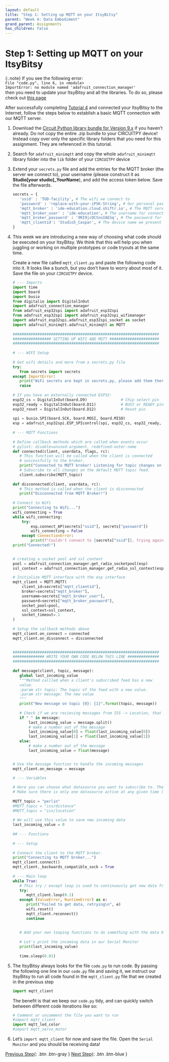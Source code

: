 ```yaml
---
layout: default
title: "Step 1: Setting up MQTT on your ItsyBitsy"
parent: "Week 4: Data Embodiment"
grand_parent: Assignments
has_children: false
---
```


# Step 1: Setting up MQTT on your ItsyBitsy

{:.note}
   If you see the following error:    
   `File "code.py", line 6, in <module>`  
   `ImportError: no module named 'adafruit_connection_manager'`  
    then you need to update your ItsyBitsy and all the libraries. To do so, please check out [this page](https://id-studiolab.github.io/Connected-Interaction-Kit/support/) 

After successfully completing [Tutorial 4](https://id-studiolab.github.io/Connected-Interaction-Kit/tutorials/03-connect-to-the-internet/) and connected your ItsyBitsy to the Internet, follow the steps below to establish a basic MQTT connection with our MQTT server.

1. Download the [Circuit Python library bundle for Version 9.x](https://circuitpython.org/libraries) if you haven’t already. Do not copy the entire .zip bundle to your CIRCUITPY device! Instead copy over only the specific library folders that you need for this assignment. They are referenced in this tutorial. 
2. Search for `adafruit_minimqtt` and copy the whole `adafruit_minimqtt` library folder into the `lib` folder of your `CIRCUITPY` device
3. Extend your `secrets.py` file and add the entries for the MQTT broker (the server we connect to), your username (please construct it as **Studio[your studio]_YourName**), and add the access token below. Save the file afterwards.
   ```python
   secrets = {
      'ssid' : 'TUD-facility', # The wifi we connect to 
      'password' : 'replace-with-your-iPSK-String', # Our personal password to connect to Wifi
      'mqtt_broker' : 'ide-education.cloud.shiftr.io', # The MQTT server we connect to
      'mqtt_broker_user' : 'ide-education', # The username for connecting to the server
      'mqtt_broker_password' : '9RI9jcOCtnoIAESq', # The password for connecting to the server
      'mqtt_clientid': 'Studio5_Caspar', # The device name we present to the server when connecting
   }
   ```
4. This week we are introducing a new way of choosing what code should be executed on your ItsyBitsy. We think that this will help you when juggling or working on multiple prototypes or code tryouts at the same time.

   Create a new file called `mqtt_client.py` and paste the following code into it. It looks like a bunch, but you don’t have to worry about most of it. Save the file on your `CIRCUITPY` device.

   ```python
   # --- Imports
   import time
   import board
   import busio
   from digitalio import DigitalInOut
   import adafruit_connection_manager
   from adafruit_esp32spi import adafruit_esp32spi
   from adafruit_esp32spi import adafruit_esp32spi_wifimanager
   import adafruit_esp32spi.adafruit_esp32spi_socket as socket
   import adafruit_minimqtt.adafruit_minimqtt as MQTT
      
   #################################################################
   ################# SETTING UP WIFI AND MQTT ######################
   #################################################################
      
   # --- WIFI Setup
      
   # Get wifi details and more from a secrets.py file
   try:
      from secrets import secrets
   except ImportError:
      print("WiFi secrets are kept in secrets.py, please add them there!")
      raise
      
   # If you have an externally connected ESP32:
   esp32_cs = DigitalInOut(board.D9)               # Chip select pin
   esp32_ready = DigitalInOut(board.D11)           # BUSY or READY pin
   esp32_reset = DigitalInOut(board.D12)           # Reset pin
      
   spi = busio.SPI(board.SCK, board.MOSI, board.MISO)
   esp = adafruit_esp32spi.ESP_SPIcontrol(spi, esp32_cs, esp32_ready, esp32_reset)
      
   # --- MQTT Functions
      
   # Define callback methods which are called when events occur
   # pylint: disable=unused-argument, redefined-outer-name
   def connected(client, userdata, flags, rc):
      # This function will be called when the client is connected
      # successfully to the broker.
      print("Connected to MQTT broker! Listening for topic changes on %s" % MQTT_topic)
      # Subscribe to all changes on the default MQTT topic feed.
      client.subscribe(MQTT_topic)
      
   def disconnected(client, userdata, rc):
      # This method is called when the client is disconnected
      print("Disconnected from MQTT Broker!")
      
   # Connect to WiFi
   print("Connecting to WiFi...")
   wifi_connecting = True
   while wifi_connecting:
       try:
           esp.connect_AP(secrets["ssid"], secrets["password"])
           wifi_connecting = False
       except ConnectionError:
           print(f"Couldn't connect to {secrets["ssid"]}, trying again.")
   print("Connected!")
      
   
   # creating a socket pool and ssl context
   pool = adafruit_connection_manager.get_radio_socketpool(esp)
   ssl_context = adafruit_connection_manager.get_radio_ssl_context(esp)
   
   # Initialize MQTT interface with the esp interface
   mqtt_client = MQTT.MQTT(
       client_id=secrets["mqtt_clientid"],
       broker=secrets["mqtt_broker"],
       username=secrets["mqtt_broker_user"],
       password=secrets["mqtt_broker_password"],
       socket_pool=pool,
       ssl_context=ssl_context,
       socket_timeout=.1
   )
      
   # Setup the callback methods above
   mqtt_client.on_connect = connected
   mqtt_client.on_disconnect = disconnected
   
      
   #################################################################
   ############## WRITE YOUR OWN CODE BELOW THIS LINE ##############
   #################################################################
    
   def message(client, topic, message):
      global last_incoming_value
      """Method callled when a client's subscribed feed has a new
      value.
      :param str topic: The topic of the feed with a new value.
      :param str message: The new value
      """
      print("New message on topic {0}: {1}".format(topic, message))
         
      # Check if we are recieving messages from ISS -> Location, that message contains two values
      if " " in message:
          last_incoming_value = message.split()
          # make a number out of the message
          last_incoming_value[0] = float(last_incoming_value[0])
          last_incoming_value[1] = float(last_incoming_value[1])
      else:
          # make a number out of the message
          last_incoming_value = float(message)
   
   
   # Use the message function to handle the incoming messages
   mqtt_client.on_message = message
   
   # --- Variables
      
   # Here you can choose what datasource you want to subscribe to. The default is Perlin Noise.
   # Make sure there is only one datasource active at any given time (and otherwise add a # before the one you do not want to use anymore)
      
   MQTT_topic = "perlin"
   #MQTT_topic = "iss/distance"
   #MQTT_topic = "iss/location"
      
   # We will use this value to save new incoming data
   last_incoming_value = 0
      
   ## --- Functions
      
   # --- Setup
      
   # Connect the client to the MQTT broker.
   print("Connecting to MQTT broker...")
   mqtt_client.connect()
   mqtt_client._backwards_compatible_sock = True
      
   # --- Main loop
   while True:
      # This try / except loop is used to continuously get new data from MQTT, and reset if anything goes wrong
      try:
         mqtt_client.loop(0.1)
      except (ValueError, RuntimeError) as e:
         print("Failed to get data, retrying\n", e)
         wifi.reset()
         mqtt_client.reconnect()
         continue
         
         
      # Add your own looping functions to do something with the data below this line
         
      # Let's print the incoming data in our Serial Monitor
      print(last_incoming_value)
      
      time.sleep(0.01)

   ```
   
5. The ItsyBitsy always looks for the file `code.py` to run code. By passing the following one line in our `code.py` file and saving it, we instruct our ItsyBitsy to run all code found in the  `mqtt_client.py` file that we created in the previous step
   
   ```python
   import mqtt_client
   ```
   
   The benefit is that we keep our `code.py` tidy, and can quickly switch between different code iterations like so:
   
   ```python
   # Comment or uncomment the file you want to run
   #import mqtt_client
   import mqtt_led_color
   #import mqtt_servo_motor
   ```

6. Let’s `import mqtt_client` for now and save the file. Open the `Serial Monitor` and you should be receiving data!

[Previous Step](index){: .btn .btn-gray }  [Next Step](step-2){: .btn .btn-blue }
